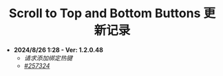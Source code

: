 <h1 align="center">Scroll to Top and Bottom Buttons 更新记录</h1>

- **2024/8/26 1:28 - Ver: 1.2.0.48**
  - *请求添加绑定热键*
  - *[#257324](https://greasyfork.org/zh-CN/scripts/500255/discussions/257324)*
